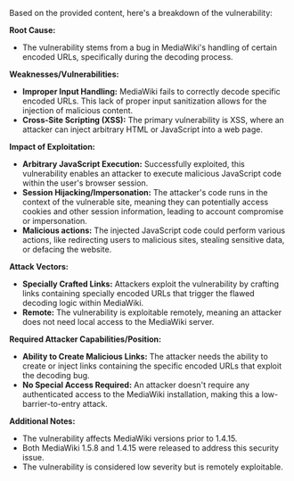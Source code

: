 Based on the provided content, here's a breakdown of the vulnerability:

**Root Cause:**

- The vulnerability stems from a bug in MediaWiki's handling of certain encoded URLs, specifically during the decoding process.

**Weaknesses/Vulnerabilities:**

- **Improper Input Handling:** MediaWiki fails to correctly decode specific encoded URLs. This lack of proper input sanitization allows for the injection of malicious content.
- **Cross-Site Scripting (XSS):** The primary vulnerability is XSS, where an attacker can inject arbitrary HTML or JavaScript into a web page.

**Impact of Exploitation:**

- **Arbitrary JavaScript Execution:** Successfully exploited, this vulnerability enables an attacker to execute malicious JavaScript code within the user's browser session.
- **Session Hijacking/Impersonation:** The attacker's code runs in the context of the vulnerable site, meaning they can potentially access cookies and other session information, leading to account compromise or impersonation.
- **Malicious actions:** The injected JavaScript code could perform various actions, like redirecting users to malicious sites, stealing sensitive data, or defacing the website.

**Attack Vectors:**

- **Specially Crafted Links:** Attackers exploit the vulnerability by crafting links containing specially encoded URLs that trigger the flawed decoding logic within MediaWiki.
- **Remote:** The vulnerability is exploitable remotely, meaning an attacker does not need local access to the MediaWiki server.

**Required Attacker Capabilities/Position:**

- **Ability to Create Malicious Links:** The attacker needs the ability to create or inject links containing the specific encoded URLs that exploit the decoding bug.
- **No Special Access Required:** An attacker doesn't require any authenticated access to the MediaWiki installation, making this a low-barrier-to-entry attack.

**Additional Notes:**

-   The vulnerability affects MediaWiki versions prior to 1.4.15.
-   Both MediaWiki 1.5.8 and 1.4.15 were released to address this security issue.
-   The vulnerability is considered low severity but is remotely exploitable.